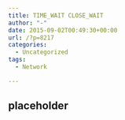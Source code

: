 ```yaml
---
title: TIME_WAIT CLOSE_WAIT
author: "-"
date: 2015-09-02T00:49:30+00:00
url: /?p=8217
categories:
  - Uncategorized
tags:
  - Network

---
```

## placeholder
